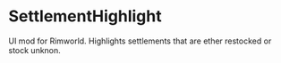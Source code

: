 # SettlementHighlight
UI mod for Rimworld. Highlights settlements that are ether restocked or stock unknon.
